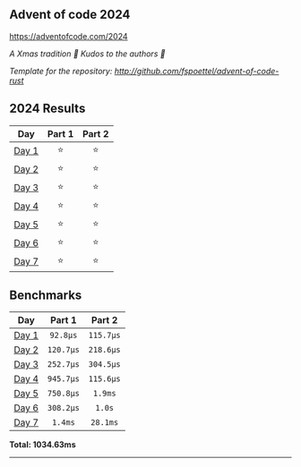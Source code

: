 ## Advent of code 2024

https://adventofcode.com/2024

_A Xmas tradition 🎅 Kudos to the authors 🎉_


_Template for the repository: http://github.com/fspoettel/advent-of-code-rust_


<!--- advent_readme_stars table --->
## 2024 Results

| Day | Part 1 | Part 2 |
| :---: | :---: | :---: |
| [Day 1](https://adventofcode.com/2024/day/1) | ⭐ | ⭐ |
| [Day 2](https://adventofcode.com/2024/day/2) | ⭐ | ⭐ |
| [Day 3](https://adventofcode.com/2024/day/3) | ⭐ | ⭐ |
| [Day 4](https://adventofcode.com/2024/day/4) | ⭐ | ⭐ |
| [Day 5](https://adventofcode.com/2024/day/5) | ⭐ | ⭐ |
| [Day 6](https://adventofcode.com/2024/day/6) | ⭐ | ⭐ |
| [Day 7](https://adventofcode.com/2024/day/7) | ⭐ | ⭐ |
<!--- advent_readme_stars table --->

<!--- benchmarking table --->
## Benchmarks

| Day | Part 1 | Part 2 |
| :---: | :---: | :---:  |
| [Day 1](./src/bin/01.rs) | `92.8µs` | `115.7µs` |
| [Day 2](./src/bin/02.rs) | `120.7µs` | `218.6µs` |
| [Day 3](./src/bin/03.rs) | `252.7µs` | `304.5µs` |
| [Day 4](./src/bin/04.rs) | `945.7µs` | `115.6µs` |
| [Day 5](./src/bin/05.rs) | `750.8µs` | `1.9ms` |
| [Day 6](./src/bin/06.rs) | `308.2µs` | `1.0s` |
| [Day 7](./src/bin/07.rs) | `1.4ms` | `28.1ms` |

**Total: 1034.63ms**
<!--- benchmarking table --->

---
